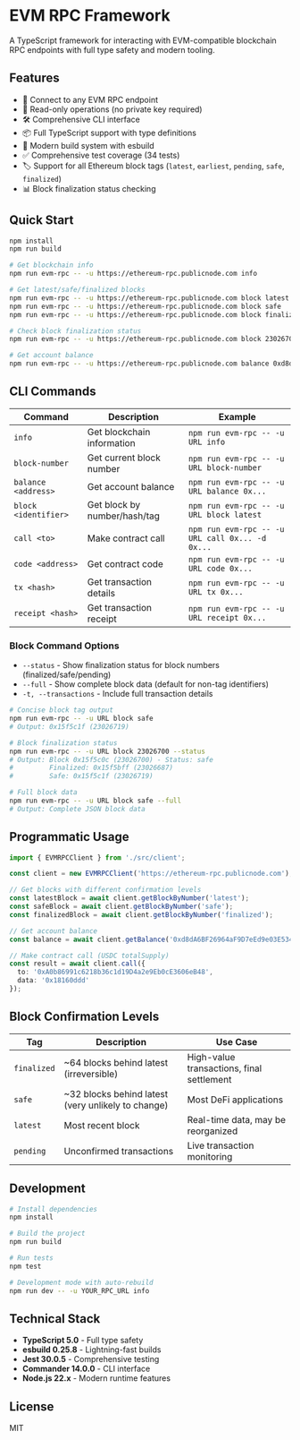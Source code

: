 # EVM RPC Framework

A TypeScript framework for interacting with EVM-compatible blockchain RPC endpoints with full type safety and modern tooling.

## Features

- 🔗 Connect to any EVM RPC endpoint
- 📖 Read-only operations (no private key required)
- 🛠 Comprehensive CLI interface
- 📦 Full TypeScript support with type definitions
- 🚀 Modern build system with esbuild
- ✅ Comprehensive test coverage (34 tests)
- 🏷️ Support for all Ethereum block tags (`latest`, `earliest`, `pending`, `safe`, `finalized`)
- 📊 Block finalization status checking

## Quick Start

```bash
npm install
npm run build

# Get blockchain info
npm run evm-rpc -- -u https://ethereum-rpc.publicnode.com info

# Get latest/safe/finalized blocks
npm run evm-rpc -- -u https://ethereum-rpc.publicnode.com block latest
npm run evm-rpc -- -u https://ethereum-rpc.publicnode.com block safe
npm run evm-rpc -- -u https://ethereum-rpc.publicnode.com block finalized

# Check block finalization status
npm run evm-rpc -- -u https://ethereum-rpc.publicnode.com block 23026700 --status

# Get account balance
npm run evm-rpc -- -u https://ethereum-rpc.publicnode.com balance 0xd8dA6BF26964aF9D7eEd9e03E53415D37aA96045
```

## CLI Commands

| Command | Description | Example |
|---------|-------------|---------|
| `info` | Get blockchain information | `npm run evm-rpc -- -u URL info` |
| `block-number` | Get current block number | `npm run evm-rpc -- -u URL block-number` |
| `balance <address>` | Get account balance | `npm run evm-rpc -- -u URL balance 0x...` |
| `block <identifier>` | Get block by number/hash/tag | `npm run evm-rpc -- -u URL block latest` |
| `call <to>` | Make contract call | `npm run evm-rpc -- -u URL call 0x... -d 0x...` |
| `code <address>` | Get contract code | `npm run evm-rpc -- -u URL code 0x...` |
| `tx <hash>` | Get transaction details | `npm run evm-rpc -- -u URL tx 0x...` |
| `receipt <hash>` | Get transaction receipt | `npm run evm-rpc -- -u URL receipt 0x...` |

### Block Command Options

- `--status` - Show finalization status for block numbers (finalized/safe/pending)
- `--full` - Show complete block data (default for non-tag identifiers)
- `-t, --transactions` - Include full transaction details

```bash
# Concise block tag output
npm run evm-rpc -- -u URL block safe
# Output: 0x15f5c1f (23026719)

# Block finalization status
npm run evm-rpc -- -u URL block 23026700 --status
# Output: Block 0x15f5c0c (23026700) - Status: safe
#         Finalized: 0x15f5bff (23026687)
#         Safe: 0x15f5c1f (23026719)

# Full block data
npm run evm-rpc -- -u URL block safe --full
# Output: Complete JSON block data
```

## Programmatic Usage

```typescript
import { EVMRPCClient } from './src/client';

const client = new EVMRPCClient('https://ethereum-rpc.publicnode.com');

// Get blocks with different confirmation levels
const latestBlock = await client.getBlockByNumber('latest');
const safeBlock = await client.getBlockByNumber('safe');
const finalizedBlock = await client.getBlockByNumber('finalized');

// Get account balance
const balance = await client.getBalance('0xd8dA6BF26964aF9D7eEd9e03E53415D37aA96045');

// Make contract call (USDC totalSupply)
const result = await client.call({
  to: '0xA0b86991c6218b36c1d19D4a2e9Eb0cE3606eB48',
  data: '0x18160ddd'
});
```

## Block Confirmation Levels

| Tag | Description | Use Case |
|-----|-------------|----------|
| `finalized` | ~64 blocks behind latest (irreversible) | High-value transactions, final settlement |
| `safe` | ~32 blocks behind latest (very unlikely to change) | Most DeFi applications |
| `latest` | Most recent block | Real-time data, may be reorganized |
| `pending` | Unconfirmed transactions | Live transaction monitoring |

## Development

```bash
# Install dependencies
npm install

# Build the project
npm run build

# Run tests
npm test

# Development mode with auto-rebuild
npm run dev -- -u YOUR_RPC_URL info
```

## Technical Stack

- **TypeScript 5.0** - Full type safety
- **esbuild 0.25.8** - Lightning-fast builds  
- **Jest 30.0.5** - Comprehensive testing
- **Commander 14.0.0** - CLI interface
- **Node.js 22.x** - Modern runtime features

## License

MIT
